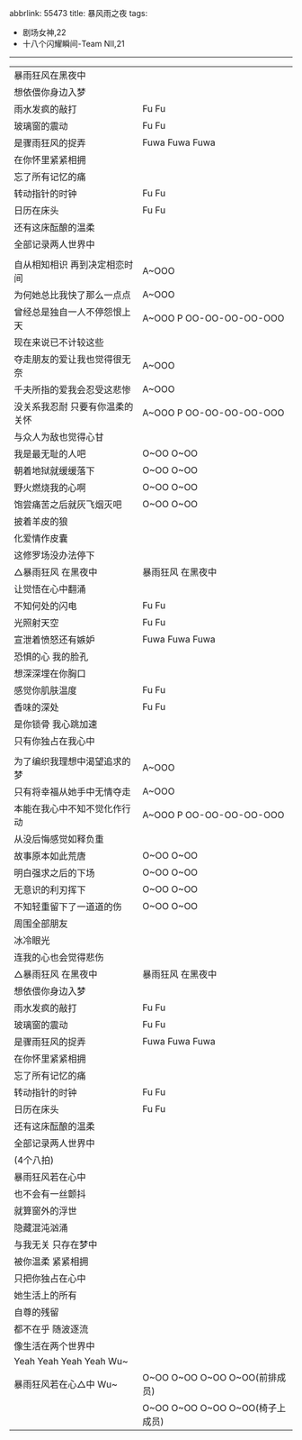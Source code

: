 abbrlink: 55473
title: 暴风雨之夜
tags:
  - 剧场女神,22
  - 十八个闪耀瞬间-Team NII,21
---
|      |      |
|--|--|
|暴雨狂风在黑夜中|      |
|想依偎你身边入梦|      |
|雨水发疯的敲打|Fu Fu|
|玻璃窗的震动|Fu Fu|
|是骤雨狂风的捉弄|Fuwa Fuwa Fuwa|
|在你怀里紧紧相拥|      |
|忘了所有记忆的痛|      |
|转动指针的时钟|Fu Fu|
|日历在床头|Fu Fu|
|还有这床酝酿的温柔|      |
|全部记录两人世界中|      |
|      |      |
|自从相知相识 再到决定相恋时间|A~OOO|
|为何她总比我快了那么一点点|A~OOO|
|曾经总是独自一人不停怨恨上天|A~OOO P OO-OO-OO-OO-OOO|
|现在来说已不计较这些|      |
|夺走朋友的爱让我也觉得很无奈|A~OOO|
|千夫所指的爱我会忍受这悲惨|A~OOO|
|没关系我忍耐 只要有你温柔的关怀|A~OOO P OO-OO-OO-OO-OOO|
|与众人为敌也觉得心甘|      |
|我是最无耻的人吧|O~OO O~OO|
|朝着地狱就缓缓落下|O~OO O~OO|
|野火燃烧我的心啊|O~OO O~OO|
|饱尝痛苦之后就灰飞烟灭吧|O~OO O~OO|
|披着羊皮的狼|      |
|化爱情作皮囊|      |
|这修罗场没办法停下|      |
|△暴雨狂风 在黑夜中|暴雨狂风 在黑夜中|
|让觉悟在心中翻涌|      |
|不知何处的闪电|Fu Fu|
|光照射天空|Fu Fu|
|宣泄着愤怒还有嫉妒|Fuwa Fuwa Fuwa|
|恐惧的心 我的脸孔|      |
|想深深埋在你胸口|      |
|感觉你肌肤温度|Fu Fu|
|香味的深处|Fu Fu|
|是你锁骨 我心跳加速|      |
|只有你独占在我心中|      |
|      |      |
|为了编织我理想中渴望追求的梦|A~OOO|
|只有将幸福从她手中无情夺走|A~OOO|
|本能在我心中不知不觉化作行动|A~OOO P OO-OO-OO-OO-OOO|
|从没后悔感觉如释负重|      |
|故事原本如此荒唐|O~OO O~OO|
|明白强求之后的下场|O~OO O~OO|
|无意识的利刃挥下|O~OO O~OO|
|不知轻重留下了一道道的伤|O~OO O~OO|
|周围全部朋友|      |
|冰冷眼光|      |
|连我的心也会觉得悲伤|      |
|△暴雨狂风 在黑夜中|暴雨狂风 在黑夜中|
|想依偎你身边入梦|      |
|雨水发疯的敲打|Fu Fu|
|玻璃窗的震动|Fu Fu|
|是骤雨狂风的捉弄|Fuwa Fuwa Fuwa|
|在你怀里紧紧相拥|      |
|忘了所有记忆的痛|      |
|转动指针的时钟|Fu Fu|
|日历在床头|Fu Fu|
|还有这床酝酿的温柔|      |
|全部记录两人世界中|      |
|(4个八拍)|      |
|暴雨狂风若在心中|      |
|也不会有一丝颤抖|      |
|就算窗外的浮世|      |
|隐藏混沌汹涌|      |
|与我无关 只存在梦中|      |
|被你温柔 紧紧相拥|      |
|只把你独占在心中|      |
|她生活上的所有|      |
|自尊的残留|      |
|都不在乎 随波逐流|      |
|像生活在两个世界中|      |
|Yeah Yeah Yeah Yeah Wu~|      |
|暴雨狂风若在心△中 Wu~|O~OO O~OO O~OO O~OO(前排成员)|
|      |O~OO O~OO O~OO O~OO(椅子上成员)|
